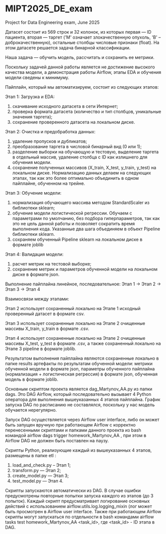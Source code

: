 # MIPT2025_DE_exam
Project for Data Engineering exam, June 2025

Датасет состоит из 569 строк и 32 колонок, из которых первая — ID пациента, вторая — таргет ('M' означает злокачественную опухоль, 'B' – доброкачественную), остальные столбцы  числовые признаки (float). На этом датасете решается задача бинарной классификации.

Наша задача — обучить модель, рассчитать и сохранить ее метрики.

Поскольку задачей данной работы является не достижение высокого качества модели, а демонстрация работы Airflow, этапы EDA и обучения модели сведены к минимуму.

Пайплайн, который мы автоматизируем, состоит из следующих этапов:

Этап 1: Загрузка и EDA: 
1) скачивание исходного датасета в сети Интернет;
2) проверка формата датасета (количество и тип столбцов, уникальные значения таргета);
3) сохранение проверенного датасета на локальном диске.

Этап 2: Очистка и предобработка данных:
1) удаление пропусков и дубликатов;
2) преобразование таргета в числовой бинарный вид (0 или 1);
3) разделение выборки на обучающую и тестовую, выделение таргета в отдельный массив, удаление столбца с ID как излишнего для обучения модели.
4) сохранение полученных массивов (X_train, X_test, y_train, y_test) на локальном диске.
Нормализацию данных делаем на следующих этапах, так как это более оптимально объединить в одном пайплайне, обученном на трейне.

Этап 3: Обучение модели:
1) нормализация обучающего массива методом StandardScaler из библиотеки sklearn;
2) обучение модели логистической регрессии. Обучаем с параметрами по умолчанию, без подбора гиперпараметров, так как это не цель данной работы и позволяет сократить время выполнения кода.
Указанные два шага объединяем в объект Pipeline библиотеки sklearn.
3) сохраняем обученный Pipeline sklearn на локальном диске в формате joblib

Этап 4: Валидация модели:
1) расчет метрик на тестовой выборке;
2) сохранение метрик и параметров обученной модели на локальном диске в формате json.

Выполнение пайплайна линейное, последовательное:
Этап 1 -> Этап 2  -> Этап 3  -> Этап 4

Взаимосвязи между этапами:

Этап 2  использует сохраненный локально на Этапе 1 исходный проверенный датасет в формате csv.

Этап 3 использует сохраненные локально на Этапе 2 очищенные массивы X_train, y_train в формате .csv.

Этап 4 использует сохраненные локально на Этапе 2 очищенные массивы X_test, y_test в формате .csv, а также сохраненный локально на Этапе 3 pipeline в формате joblib.

Результатом выполнения пайплайна являются сохраненные локально в папке results артефакты по результатам обученной модели: метрики обученной модели в формате json, параметры обученного пайплайна (нормализация + логистическая регрессия) в формате json, обученная модель в формате  joblib.

Основным скриптом проекта является dag_Martynov_AA.py из папки dags. Это DAG Airflow, который последовательно вызывает 4 Python оператора для выполнения вышеуказанных 4 этапов пайплайна. График запуска DAG по расписанию не составлялся, поскольку у нас модель обучается нерегулярно.

Запуск  DAG осуществляется через Airflow user interface, либо он может быть запущен вручную при работающем Airflow с корректно перенесенными скриптами и папками данного проекта из bash командой airflow dags trigger homework_Martynov_AA , при этом в Airflow DAG не должен быть поставлен на паузу.

Скрипты Python, реализующие каждый из вышеуказанных 4 этапов, размещены в папке etl :
1) load_and_check.py – Этап 1;
2) transform.py — Этап 2;
3) create_model.py — Этап 3;
4) test_model.py — Этап 4.

Скрипты запускаются автоматически из DAG. В случае ошибки предусмотрены повторные попытки запуска каждого из этапов (до 3 попыток). Каждый скрипт предусматривает логирование основных действий с использованием airflow.utils.log.logging_mixin (лог может быть просмотрен в Airflow user interface. Также при работающем Airflow скрипты могут запускаться по отдельности в bash командами airflow tasks test homework_Martynov_AA  <task_id>, где <task_id> - ID этапа в DAG.
